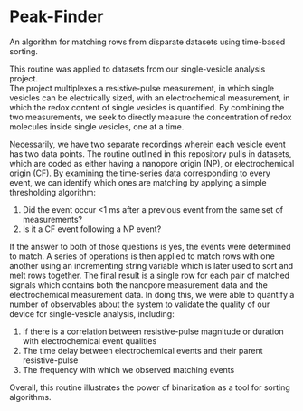 # Peak-Finder
An algorithm for matching rows from disparate datasets using time-based sorting.

This routine was applied to datasets from our single-vesicle analysis project.  
The project multiplexes a resistive-pulse measurement, in which single vesicles can be electrically sized, with an electrochemical measurement, in which the redox content of single vesicles is quantified.  By combining the two measurements, we seek to directly measure the concentration of redox molecules inside single vesicles, one at a time. 

Necessarily, we have two separate recordings wherein each vesicle event has two data points.  The routine outlined in this repository pulls in datasets, which are coded as either having a nanopore origin (NP), or electrochemical origin (CF).  By examining the time-series data corresponding to every event, we can identify which ones are matching by applying a simple thresholding algorithm: 

  1) Did the event occur <1 ms after a previous event from the same set of measurements? 
  2) Is it a CF event following a NP event?
  
If the answer to both of those questions is yes, the events were determined to match.  A series of operations is then applied to match rows with one another using an incrementing string variable which is later used to sort and melt rows together.  The final result is a single row for each pair of matched signals which contains both the nanopore measurement data and the electrochemical measurement data.  In doing this, we were able to quantify a number of observables about the system to validate the quality of our device for single-vesicle analysis, including:

  1) If there is a correlation between resistive-pulse magnitude or duration with electrochemical event qualities
  2) The time delay between electrochemical events and their parent resistive-pulse
  3) The frequency with which we observed matching events
  
Overall, this routine illustrates the power of binarization as a tool for sorting algorithms. 
